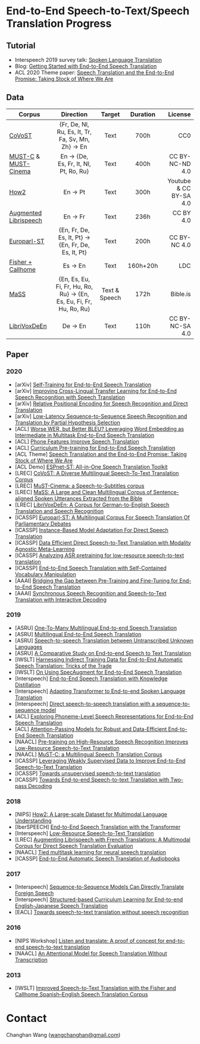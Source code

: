 End-to-End Speech-to-Text/Speech Translation Progress
======

## Tutorial
* Interspeech 2019 survey talk: [Spoken Language Translation](https://www.youtube.com/watch?v=beB5L6rsb0I)
* Blog: [Getting Started with End-to-End Speech Translation](https://towardsdatascience.com/getting-started-with-end-to-end-speech-translation-3634c35a6561)
* ACL 2020 Theme paper: [Speech Translation and the End-to-End Promise: Taking Stock of Where We Are](https://arxiv.org/pdf/2004.06358.pdf)

## Data

| Corpus | Direction | Target | Duration | License |
| ------ |:-------:|:-----:|:-----:|----:|
| [CoVoST](https://arxiv.org/pdf/2002.01320.pdf) | {Fr, De, Nl, Ru, Es, It, Tr, Fa, Sv, Mn, Zh} -> En | Text | 700h | CC0 |
| [MUST-C](https://www.aclweb.org/anthology/N19-1202.pdf) & [MUST-Cinema](https://arxiv.org/pdf/2002.10829.pdf) | En -> {De, Es, Fr, It, Nl, Pt, Ro, Ru} | Text | 400h | CC BY-NC-ND 4.0 |
| [How2](https://arxiv.org/pdf/1811.00347.pdf) | En -> Pt | Text | 300h | Youtube & CC BY-SA 4.0 |
| [Augmented Librispeech](https://arxiv.org/pdf/1802.03142.pdf) | En -> Fr | Text | 236h | CC BY 4.0 |
| [Europarl-ST](https://arxiv.org/pdf/1911.03167.pdf) | {En, Fr, De, Es, It, Pt} -> {En, Fr, De, Es, It, Pt} | Text | 200h | CC BY-NC 4.0 |
| [Fisher + Callhome](https://www.seas.upenn.edu/~ccb/publications/improved-speech-to-speech-translation.pdf) | Es -> En | Text | 160h+20h | LDC |
| [MaSS](https://arxiv.org/pdf/1907.12895.pdf) | {En, Es, Eu, Fi, Fr, Hu, Ro, Ru} -> {En, Es, Eu, Fi, Fr, Hu, Ro, Ru} | Text & Speech | 172h | Bible.is |
| [LibriVoxDeEn](https://arxiv.org/pdf/1910.07924.pdf) | De -> En | Text | 110h | CC BY-NC-SA 4.0 |

## Paper

### 2020
- [arXiv] [Self-Training for End-to-End Speech Translation](https://arxiv.org/pdf/2006.02490.pdf)
- [arXiv] [Improving Cross-Lingual Transfer Learning for End-to-End Speech Recognition with Speech Translation](https://arxiv.org/pdf/2006.05474.pdf)
- [arXiv] [Relative Positional Encoding for Speech Recognition and Direct Translation](https://arxiv.org/pdf/2005.09940.pdf)
- [arXiv] [Low-Latency Sequence-to-Sequence Speech Recognition and Translation by Partial Hypothesis Selection](https://arxiv.org/pdf/2005.11185.pdf)
- [ACL] [Worse WER, but Better BLEU? Leveraging Word Embedding as Intermediate in Multitask End-to-End Speech Translation](https://arxiv.org/pdf/2005.10678.pdf)
- [ACL] [Phone Features Improve Speech Translation](https://arxiv.org/pdf/2005.13681.pdf)
- [ACL] [Curriculum Pre-training for End-to-End Speech Translation](https://arxiv.org/pdf/2004.10093.pdf)
- [ACL Theme] [Speech Translation and the End-to-End Promise: Taking Stock of Where We Are](https://arxiv.org/pdf/2004.06358.pdf)
- [ACL Demo] [ESPnet-ST: All-in-One Speech Translation Toolkit](https://arxiv.org/pdf/2004.10234.pdf)
- [LREC] [CoVoST: A Diverse Multilingual Speech-To-Text Translation Corpus](https://arxiv.org/pdf/2002.01320.pdf)
- [LREC] [MuST-Cinema: a Speech-to-Subtitles corpus](https://arxiv.org/pdf/2002.10829.pdf)
- [LREC] [MaSS: A Large and Clean Multilingual Corpus of Sentence-aligned Spoken Utterances Extracted from the Bible](https://arxiv.org/pdf/1907.12895.pdf)
- [LREC] [LibriVoxDeEn: A Corpus for German-to-English Speech Translation and Speech Recognition](https://arxiv.org/pdf/1910.07924.pdf)
- [ICASSP] [Europarl-ST: A Multilingual Corpus For Speech Translation Of Parliamentary Debates](https://arxiv.org/pdf/1911.03167.pdf)
- [ICASSP] [Instance-Based Model Adaptation For Direct Speech Translation](https://arxiv.org/pdf/1910.10663.pdf)
- [ICASSP] [Data Efficient Direct Speech-to-Text Translation with Modality Agnostic Meta-Learning](https://arxiv.org/pdf/1911.04283.pdf)
- [ICASSP] [Analyzing ASR pretraining for low-resource speech-to-text translation](https://arxiv.org/pdf/1910.10762.pdf)
- [ICASSP] [End-to-End Speech Translation with Self-Contained Vocabulary Manipulation](https://ieeexplore.ieee.org/stamp/stamp.jsp?tp=&arnumber=9053431)
- [AAAI] [Bridging the Gap between Pre-Training and Fine-Tuning for End-to-End Speech Translation](https://arxiv.org/pdf/1909.07575.pdf)
- [AAAI] [Synchronous Speech Recognition and Speech-to-Text Translation with Interactive Decoding](https://arxiv.org/pdf/1912.07240.pdf)

### 2019
- [ASRU] [One-To-Many Multilingual End-to-end Speech Translation](https://arxiv.org/pdf/1910.03320.pdf)
- [ASRU] [Multilingual End-to-End Speech Translation](https://arxiv.org/pdf/1910.00254.pdf)
- [ASRU] [Speech-to-speech Translation between Untranscribed Unknown Languages](https://arxiv.org/pdf/1910.00795.pdf)
- [ASRU] [A Comparative Study on End-to-end Speech to Text Translation](https://arxiv.org/pdf/1911.08870.pdf)
- [IWSLT] [Harnessing Indirect Training Data for End-to-End Automatic Speech Translation: Tricks of the Trade](https://arxiv.org/pdf/1909.06515.pdf)
- [IWSLT] [On Using SpecAugment for End-to-End Speech Translation](https://arxiv.org/pdf/1911.08876.pdf)
- [Interspeech] [End-to-End Speech Translation with Knowledge Distillation](https://arxiv.org/pdf/1904.08075.pdf)
- [Interspeech] [Adapting Transformer to End-to-end Spoken Language Translation](https://www.isca-speech.org/archive/Interspeech_2019/pdfs/3045.pdf)
- [Interspeech] [Direct speech-to-speech translation with a sequence-to-sequence model](https://arxiv.org/pdf/1904.06037.pdf)
- [ACL] [Exploring Phoneme-Level Speech Representations for End-to-End Speech Translation](https://www.aclweb.org/anthology/P19-1179.pdf)
- [ACL] [Attention-Passing Models for Robust and Data-Efficient End-to-End Speech Translation](https://arxiv.org/pdf/1904.07209.pdf)
- [NAACL] [Pre-training on High-Resource Speech Recognition Improves Low-Resource Speech-to-Text Translation](https://www.aclweb.org/anthology/N19-1006.pdf)
- [NAACL] [MuST-C: a Multilingual Speech Translation Corpus](https://www.aclweb.org/anthology/N19-1202.pdf)
- [ICASSP] [Leveraging Weakly Supervised Data to Improve End-to-End Speech-to-Text Translation](https://arxiv.org/pdf/1811.02050.pdf)
- [ICASSP] [Towards unsupervised speech-to-text translation](https://arxiv.org/pdf/1811.01307.pdf)
- [ICASSP] [Towards End-to-end Speech-to-text Translation with Two-pass Decoding](https://orbxball.github.io/pub/icassp-2019.pdf)

### 2018
- [NIPS] [How2: A Large-scale Dataset for Multimodal Language Understanding](https://arxiv.org/pdf/1811.00347.pdf)
- [IberSPEECH] [End-to-End Speech Translation with the Transformer](https://pdfs.semanticscholar.org/5253/3e5ffc2f9b635fa21259f9749609b1f9dfa1.pdf?_ga=2.259261770.172395283.1580036833-1842396350.1580036833)
- [Interspeech] [Low-Resource Speech-to-Text Translation](https://arxiv.org/pdf/1803.09164.pdf)
- [LREC] [Augmenting Librispeech with French Translations: A Multimodal Corpus for Direct Speech Translation Evaluation](https://arxiv.org/pdf/1802.03142.pdf)
- [NAACL] [Tied multitask learning for neural speech translation](https://www.aclweb.org/anthology/N18-1008.pdf)
- [ICASSP] [End-to-End Automatic Speech Translation of Audiobooks](https://arxiv.org/pdf/1802.04200.pdf)

### 2017
- [Interspeech] [Sequence-to-Sequence Models Can Directly Translate Foreign Speech](https://arxiv.org/pdf/1703.08581.pdf)
- [Interspeech] [Structured-based Curriculum Learning for End-to-end English-Japanese Speech Translation](https://arxiv.org/abs/1802.06003)
- [EACL] [Towards speech-to-text translation without speech recognition](https://arxiv.org/pdf/1702.03856.pdf)

### 2016
- [NIPS Workshop] [Listen and translate: A proof of concept for end-to-end speech-to-text translation](https://arxiv.org/pdf/1612.01744.pdf)
- [NAACL] [An Attentional Model for Speech Translation Without Transcription](https://www.aclweb.org/anthology/N16-1109.pdf)

### 2013
- [IWSLT] [Improved Speech-to-Text Translation with the Fisher and Callhome Spanish–English Speech Translation Corpus](https://www.seas.upenn.edu/~ccb/publications/improved-speech-to-speech-translation.pdf)


# Contact

Changhan Wang ([wangchanghan@gmail.com](mailto:wangchanghan@gmail.com))
